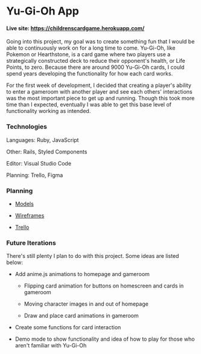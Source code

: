 # Yu-Gi-Oh App


#### Live site: https://childrenscardgame.herokuapp.com/

Going into this project, my goal was to create something fun that I would be able to continuously work on for a long time to come.  Yu-Gi-Oh, like Pokemon or Hearthstone, is a card game where two players use a strategically constructed deck to reduce their opponent's health, or Life Points, to zero.  Because there are around 9000 Yu-Gi-Oh cards, I could spend years developing the functionality for how each card works.

For the first week of development, I decided that creating a player's ability to enter a gameroom with another player and see each others' interactions was the most important piece to get up and running.  Though this took more time than I expected, eventually I was able to get this base level of functionality working as intended.

### Technologies


Languages: Ruby, JavaScript

Other: Rails, Styled Components

Editor: Visual Studio Code

Planning: Trello, Figma

### Planning


- [Models](https://github.com/MichaelCraig7/childrensCardGame/blob/master/ERD.png)

- [Wireframes](https://github.com/MichaelCraig7/childrensCardGame/blob/master/Wireframes.png)

- [Trello](https://trello.com/b/xn6lhMbt/childrens-card-game)

### Future Iterations


There's still plenty I plan to do with this project. Some ideas are listed below:

- Add anime.js animations to homepage and gameroom

  - Flipping card animation for buttons on homescreen and cards in gameroom
  
  - Moving character images in and out of homepage
  
  - Draw and place card animations in gameroom
  
- Create some functions for card interaction

- Demo mode to show functionality and idea of how to play for those who aren't familiar with Yu-Gi-Oh

